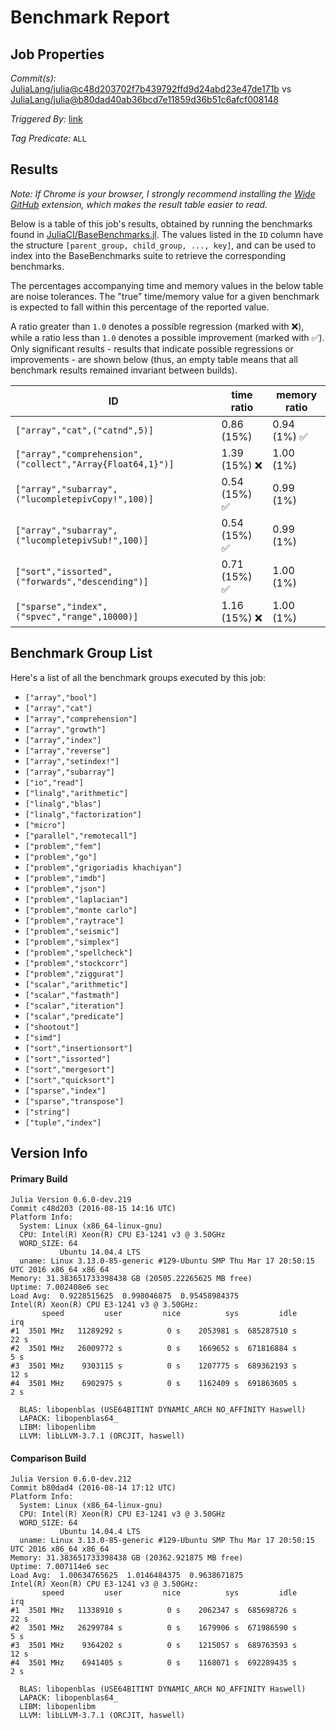 # Benchmark Report

## Job Properties

*Commit(s):* [JuliaLang/julia@c48d203702f7b439792ffd9d24abd23e47de171b](https://github.com/JuliaLang/julia/commit/c48d203702f7b439792ffd9d24abd23e47de171b) vs [JuliaLang/julia@b80dad40ab36bcd7e11859d36b51c6afcf008148](https://github.com/JuliaLang/julia/commit/b80dad40ab36bcd7e11859d36b51c6afcf008148)

*Triggered By:* [link](https://github.com/JuliaLang/julia/commit/c48d203702f7b439792ffd9d24abd23e47de171b#commitcomment-18655242)

*Tag Predicate:* `ALL`

## Results

*Note: If Chrome is your browser, I strongly recommend installing the [Wide GitHub](https://chrome.google.com/webstore/detail/wide-github/kaalofacklcidaampbokdplbklpeldpj?hl=en)
extension, which makes the result table easier to read.*

Below is a table of this job's results, obtained by running the benchmarks found in
[JuliaCI/BaseBenchmarks.jl](https://github.com/JuliaCI/BaseBenchmarks.jl). The values
listed in the `ID` column have the structure `[parent_group, child_group, ..., key]`,
and can be used to index into the BaseBenchmarks suite to retrieve the corresponding
benchmarks.

The percentages accompanying time and memory values in the below table are noise tolerances. The "true"
time/memory value for a given benchmark is expected to fall within this percentage of the reported value.

A ratio greater than `1.0` denotes a possible regression (marked with :x:), while a ratio less
than `1.0` denotes a possible improvement (marked with :white_check_mark:). Only significant results - results
that indicate possible regressions or improvements - are shown below (thus, an empty table means that all
benchmark results remained invariant between builds).

| ID | time ratio | memory ratio |
|----|------------|--------------|
| `["array","cat",("catnd",5)]` | 0.86 (15%)  | 0.94 (1%) :white_check_mark: |
| `["array","comprehension",("collect","Array{Float64,1}")]` | 1.39 (15%) :x: | 1.00 (1%)  |
| `["array","subarray",("lucompletepivCopy!",100)]` | 0.54 (15%) :white_check_mark: | 0.99 (1%)  |
| `["array","subarray",("lucompletepivSub!",100)]` | 0.54 (15%) :white_check_mark: | 0.99 (1%)  |
| `["sort","issorted",("forwards","descending")]` | 0.71 (15%) :white_check_mark: | 1.00 (1%)  |
| `["sparse","index",("spvec","range",10000)]` | 1.16 (15%) :x: | 1.00 (1%)  |

## Benchmark Group List

Here's a list of all the benchmark groups executed by this job:

- `["array","bool"]`
- `["array","cat"]`
- `["array","comprehension"]`
- `["array","growth"]`
- `["array","index"]`
- `["array","reverse"]`
- `["array","setindex!"]`
- `["array","subarray"]`
- `["io","read"]`
- `["linalg","arithmetic"]`
- `["linalg","blas"]`
- `["linalg","factorization"]`
- `["micro"]`
- `["parallel","remotecall"]`
- `["problem","fem"]`
- `["problem","go"]`
- `["problem","grigoriadis khachiyan"]`
- `["problem","imdb"]`
- `["problem","json"]`
- `["problem","laplacian"]`
- `["problem","monte carlo"]`
- `["problem","raytrace"]`
- `["problem","seismic"]`
- `["problem","simplex"]`
- `["problem","spellcheck"]`
- `["problem","stockcorr"]`
- `["problem","ziggurat"]`
- `["scalar","arithmetic"]`
- `["scalar","fastmath"]`
- `["scalar","iteration"]`
- `["scalar","predicate"]`
- `["shootout"]`
- `["simd"]`
- `["sort","insertionsort"]`
- `["sort","issorted"]`
- `["sort","mergesort"]`
- `["sort","quicksort"]`
- `["sparse","index"]`
- `["sparse","transpose"]`
- `["string"]`
- `["tuple","index"]`

## Version Info

#### Primary Build

```
Julia Version 0.6.0-dev.219
Commit c48d203 (2016-08-15 14:16 UTC)
Platform Info:
  System: Linux (x86_64-linux-gnu)
  CPU: Intel(R) Xeon(R) CPU E3-1241 v3 @ 3.50GHz
  WORD_SIZE: 64
           Ubuntu 14.04.4 LTS
  uname: Linux 3.13.0-85-generic #129-Ubuntu SMP Thu Mar 17 20:50:15 UTC 2016 x86_64 x86_64
Memory: 31.383651733398438 GB (20505.22265625 MB free)
Uptime: 7.002408e6 sec
Load Avg:  0.9228515625  0.998046875  0.95458984375
Intel(R) Xeon(R) CPU E3-1241 v3 @ 3.50GHz: 
       speed         user         nice          sys         idle          irq
#1  3501 MHz   11289292 s          0 s    2053981 s  685287510 s         22 s
#2  3501 MHz   26009772 s          0 s    1669652 s  671816884 s          5 s
#3  3501 MHz    9303115 s          0 s    1207775 s  689362193 s         12 s
#4  3501 MHz    6902975 s          0 s    1162409 s  691863605 s          2 s

  BLAS: libopenblas (USE64BITINT DYNAMIC_ARCH NO_AFFINITY Haswell)
  LAPACK: libopenblas64_
  LIBM: libopenlibm
  LLVM: libLLVM-3.7.1 (ORCJIT, haswell)

```

#### Comparison Build

```
Julia Version 0.6.0-dev.212
Commit b80dad4 (2016-08-14 17:12 UTC)
Platform Info:
  System: Linux (x86_64-linux-gnu)
  CPU: Intel(R) Xeon(R) CPU E3-1241 v3 @ 3.50GHz
  WORD_SIZE: 64
           Ubuntu 14.04.4 LTS
  uname: Linux 3.13.0-85-generic #129-Ubuntu SMP Thu Mar 17 20:50:15 UTC 2016 x86_64 x86_64
Memory: 31.383651733398438 GB (20362.921875 MB free)
Uptime: 7.007114e6 sec
Load Avg:  1.00634765625  1.0146484375  0.9638671875
Intel(R) Xeon(R) CPU E3-1241 v3 @ 3.50GHz: 
       speed         user         nice          sys         idle          irq
#1  3501 MHz   11338910 s          0 s    2062347 s  685698726 s         22 s
#2  3501 MHz   26299784 s          0 s    1679906 s  671986590 s          5 s
#3  3501 MHz    9364202 s          0 s    1215057 s  689763593 s         12 s
#4  3501 MHz    6941405 s          0 s    1168071 s  692289435 s          2 s

  BLAS: libopenblas (USE64BITINT DYNAMIC_ARCH NO_AFFINITY Haswell)
  LAPACK: libopenblas64_
  LIBM: libopenlibm
  LLVM: libLLVM-3.7.1 (ORCJIT, haswell)

```
